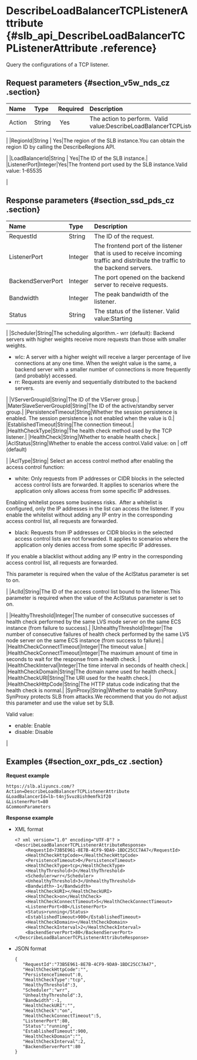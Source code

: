 # DescribeLoadBalancerTCPListenerAttribute {#slb_api_DescribeLoadBalancerTCPListenerAttribute .reference}

Query the configurations of a TCP listener.

## Request parameters {#section_v5w_nds_cz .section}

|Name |Type|Required|Description|
|:----|:---|:-------|:----------|
|Action |String | Yes|The action to perform.  Valid value:DescribeLoadBalancerTCPListenerAttribute

|
|RegionId|String | Yes|The region of the SLB instance.You can obtain the region ID by calling the DescribeRegions API.

|
|LoadBalancerId|String | Yes|The ID of the SLB instance.|
|ListenerPort|Integer|Yes|The frontend port used by the SLB instance.Valid value: 1-65535

|

## Response parameters {#section_ssd_pds_cz .section}

|Name|Type|Description|
|:---|:---|:----------|
|RequestId|String|The ID of the request.|
|ListenerPort|Integer|The frontend port of the listener that is used to receive incoming traffic and distribute the traffic to the backend servers.|
|BackendServerPort|Integer|The port opened on the backend server to receive requests.|
|Bandwidth|Integer|The peak bandwidth of the listener.|
|Status|String|The status of the listener. Valid value:Starting | running | configuring | stopping | stopped

|
|Scheduler|String|The scheduling algorithm.-   wrr \(default\): Backend servers with higher weights receive more requests than those with smaller weights.
-   wlc: A server with a higher weight will receive a larger percentage of live connections at any one time. When the weight value is the same, a backend server with a smaller number of connections is more frequently \(and probably\) accessed.
-   rr: Requests are evenly and sequentially distributed to the backend servers.

|
|VServerGroupId|String|The ID of the VServer group.|
|MaterSlaveServerGroupId|String|The ID of the active/standby server group.|
|PersistenceTimeout|String|Whether the session persistence is enabled. The session persistence is not enabled when the value is 0.|
|EstablishedTimeout|String|The connection timeout.|
|HealthCheckType|String|The health check method used by the TCP listener.|
|HealthCheck|String|Whether to enable health check.|
|AclStatus|String|Whether to enable the access control.Valid value: on | off \(default\)

|
|AclType|String| Select an access control method after enabling the access control function:

 -   white: Only requests from IP addresses or CIDR blocks in the selected access control lists are forwarded. It applies to scenarios where the application only allows access from some specific IP addresses.

Enabling whitelist poses some business risks.  After a whitelist is configured, only the IP addresses in the list can access the listener. If you enable the whitelist without adding any IP entry in the corresponding access control list, all requests are forwarded.

-   black: Requests from IP addresses or CIDR blocks in the selected access control lists are not forwarded. It applies to scenarios where the application only denies access from some specific IP addresses.

If you enable a blacklist without adding any IP entry in the corresponding access control list, all requests are forwarded.


 This parameter is required when the value of the AclStatus parameter is set to on.

 |
|AclId|String|The ID of the access control list bound to the listener.This parameter is required when the value of the AclStatus parameter is set to on.

|
|HealthyThreshold|Integer|The number of consecutive successes of health check performed by the same LVS mode server on the same ECS instance \(from failure to success\).|
|UnhealthyThreshold|Integer|The number of consecutive failures of health check performed by the same LVS node server on the same ECS instance \(from success to failure\).|
|HealthCheckConnectTimeout|Integer|The timeout value.|
|HealthCheckConnectTimeout|Integer|The maximum amount of time in seconds to wait for the response from a health check. |
|HealthCheckInterval|Integer|The time interval in seconds of health check.|
|HealthCheckDomain|String|The domain name used for health check.|
|HealthCheckURI|String|The URI used for the health check.|
|HealthCheckHttpCode|String|The HTTP status code indicating that the health check is normal.|
|SynProxy|String|Whether to enable SynProxy. SynProxy protects SLB from attacks.We recommend that you do not adjust this parameter and use the value set by SLB.

Valid value:

-   enable: Enable
-   disable: Disable

|

## Examples {#section_oxr_pds_cz .section}

**Request example**

``` {#public}
https://slb.aliyuncs.com/?Action=DescribeLoadBalancerTCPListenerAttribute
&LoadBalancerId=lb-t4nj5vuz8ish9emfk1f20
&ListenerPort=80
&CommonParameters
```

**Response example**

-   XML format

    ```
    <? xml version="1.0" encoding="UTF-8"? >
    <DescribeLoadBalancerTCPListenerAttributeResponse>
        <RequestId>73B5E961-8E7B-4CF9-9DA9-1BDC25CC7A47</RequestId>
        <HealthCheckHttpCode></HealthCheckHttpCode>
        <PersistenceTimeout>0</PersistenceTimeout>
        <HealthCheckType>tcp</HealthCheckType>
        <HealthyThreshold>3</HealthyThreshold>
        <Scheduler>wrr</Scheduler>
        <UnhealthyThreshold>3</UnhealthyThreshold>
        <Bandwidth>-1</Bandwidth>
        <HealthCheckURI></HealthCheckURI>
        <HealthCheck>on</HealthCheck>
        <HealthCheckConnectTimeout>5</HealthCheckConnectTimeout>
        <ListenerPort>80</ListenerPort>
        <Status>running</Status>
        <EstablishedTimeout>900</EstablishedTimeout>
        <HealthCheckDomain></HealthCheckDomain>
        <HealthCheckInterval>2</HealthCheckInterval>
        <BackendServerPort>80</BackendServerPort>
    </DescribeLoadBalancerTCPListenerAttributeResponse>
    ```

-   JSON format

    ```
    {
       "RequestId":"73B5E961-8E7B-4CF9-9DA9-1BDC25CC7A47",
       "HealthCheckHttpCode":"",
       "PersistenceTimeout":0,
       "HealthCheckType":"tcp",
       "HealthyThreshold":3,
       "Scheduler":"wrr",
       "UnhealthyThreshold":3,
       "Bandwidth":-1,
       "HealthCheckURI":"",
       "HealthCheck":"on",
       "HealthCheckConnectTimeout":5,
       "ListenerPort":80,
       "Status":"running",
       "EstablishedTimeout":900,
       "HealthCheckDomain":"",
       "HealthCheckInterval":2,
       "BackendServerPort":80
    }
    ```


